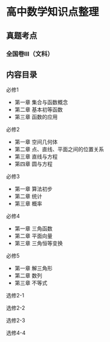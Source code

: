# 高中数学知识点整理

## 真题考点

### 全国卷III（文科）





## 内容目录

必修1

- 第一章 集合与函数概念
- 第二章 基本初等函数
- 第三章 函数的应用

必修2

- 第一章 空间几何体
- 第二章 点、直线、平面之间的位置关系
- 第三章 直线与方程
- 第四章 圆与方程

必修3

- 第一章 算法初步
- 第二章 统计
- 第三章 概率

必修4

- 第一章 三角函数
- 第二章 平面向量
- 第三章 三角恒等变换

必修5

- 第一章 解三角形
- 第二章 数列
- 第三章 不等式

选修2-1

选修2-2

选修2-3

选修4-4




